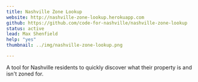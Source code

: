 ```yaml
---
title: Nashville Zone Lookup
website: http://nashville-zone-lookup.herokuapp.com
github: https://github.com/code-for-nashville/nashville-zone-lookup
status: active
lead: Max Shenfield
help: "yes"
thumbnail: ../img/nashville-zone-lookup.png

---
```


A tool for Nashville residents to quickly discover what their property is and isn't zoned for.
